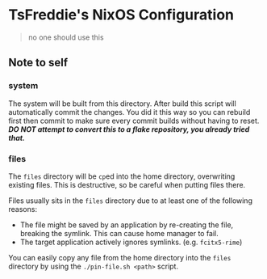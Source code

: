 # TsFreddie's NixOS Configuration

> no one should use this

## Note to self

### system

The system will be built from this directory. After build this script will automatically commit the changes.
You did it this way so you can rebuild first then commit to make sure every commit builds without having to reset. ***DO NOT attempt to convert this to a flake repository, you already tried that.***

### files

The `files` directory will be `cp`ed into the home directory, overwriting existing files. This is destructive, so be careful when putting files there.

Files usually sits in the `files` directory due to at least one of the following reasons:

- The file might be saved by an application by re-creating the file, breaking the symlink. This can cause home manager to fail.
- The target application actively ignores symlinks. (e.g. `fcitx5-rime`)

You can easily copy any file from the home directory into the `files` directory by using the `./pin-file.sh <path>` script.
